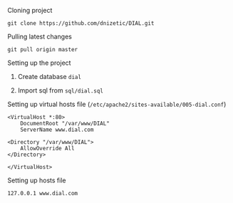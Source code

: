 Cloning project

` git clone https://github.com/dnizetic/DIAL.git `

Pulling latest changes

`git pull origin master`

Setting up the project

1) Create database `dial`

2) Import sql from `sql/dial.sql`


Setting up virtual hosts file (`/etc/apache2/sites-available/005-dial.conf`)

```
<VirtualHost *:80>
    DocumentRoot "/var/www/DIAL"
    ServerName www.dial.com

<Directory "/var/www/DIAL">
    AllowOverride All
</Directory>

</VirtualHost>
```

Setting up hosts file

```
127.0.0.1 www.dial.com
```